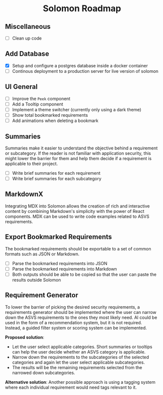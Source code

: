 <div align="center">

# Solomon Roadmap

</div>


## Miscellaneous

- [ ] Clean up code

## Add Database

- [x] Setup and configure a postgres database inside a docker container
- [ ] Continous deployment to a production server for live version of solomon 

## UI General

- [ ] Improve the `Peek` component 
- [ ] Add a Tooltip component
- [ ] Implement a theme switcher (currently only using a dark theme)
- [ ] Show total bookmarked requirements
- [ ] Add animations when deleting a bookmark

## Summaries
Summaries make it easier to understand the objective behind a requirement or subcategory. If the reader is not familiar with application security, this might lower the barrier for them and help them decide if a requirement is applicable to their project.

- [ ] Write brief summaries for each requirement
- [ ] Write brief summaries for each subcategory

## MarkdownX
Integrating MDX into Solomon allows the creation of rich and interactive content by combining Markdown's simplicity with the power of React components. MDX can be used to write code examples related to ASVS requirements.

## Export Bookmarked Requirements
The bookmarked requirements should be exportable to a set of common formats such as JSON or Markdown.

- [ ] Parse the bookmarked requirements into JSON
- [ ] Parse the bookmarked requirements into Markdown
- [ ] Both outputs should be able to be copied so that the user can paste the results outside Solomon

## Requirement Generator
To lower the barrier of picking the desired security requirements, a requirements generator should be implemented where the user can narrow down the ASVS requirements to the ones they most likely need. AI could be used in the form of a recommendation system, but it is not required. Instead, a guided filter system or scoring system can be implemented.

**Proposed solution**:
- Let the user select applicable categories. Short summaries or tooltips can help the user decide whether an ASVS category is applicable.
- Narrow down the requirements to the subcategories of the selected categories and again let the user select applicable subcategories.
- The results will be the remaining requirements selected from the narrowed down subcategories.

**Alternative solution**:
Another possible approach is using a tagging system where each individual requirement would need tags relevant to it.
